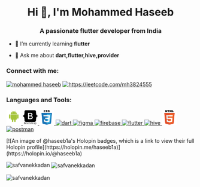 <h1 align="center">Hi 👋, I'm Mohammed Haseeb</h1>
<h3 align="center">A passionate flutter developer from India</h3>

- 🌱 I’m currently learning **flutter**

- 💬 Ask me about **dart,flutter,hive,provider**

<h3 align="left">Connect with me:</h3>
<p align="left">
<a href="https://linkedin.com/in/mohammed haseeb" target="blank"><img align="center" src="https://raw.githubusercontent.com/rahuldkjain/github-profile-readme-generator/master/src/images/icons/Social/linked-in-alt.svg" alt="mohammed haseeb" height="30" width="40" /></a>
<a href="https://www.leetcode.com/https://leetcode.com/mh3824555" target="blank"><img align="center" src="https://raw.githubusercontent.com/rahuldkjain/github-profile-readme-generator/master/src/images/icons/Social/leet-code.svg" alt="https://leetcode.com/mh3824555" height="30" width="40" /></a>
</p>

<h3 align="left">Languages and Tools:</h3>
<p align="left"> <a href="https://developer.android.com" target="_blank" rel="noreferrer"> <img src="https://raw.githubusercontent.com/devicons/devicon/master/icons/android/android-original-wordmark.svg" alt="android" width="40" height="40"/> </a> <a href="https://getbootstrap.com" target="_blank" rel="noreferrer"> <img src="https://raw.githubusercontent.com/devicons/devicon/master/icons/bootstrap/bootstrap-plain-wordmark.svg" alt="bootstrap" width="40" height="40"/> </a> <a href="https://www.w3schools.com/css/" target="_blank" rel="noreferrer"> <img src="https://raw.githubusercontent.com/devicons/devicon/master/icons/css3/css3-original-wordmark.svg" alt="css3" width="40" height="40"/> </a> <a href="https://dart.dev" target="_blank" rel="noreferrer"> <img src="https://www.vectorlogo.zone/logos/dartlang/dartlang-icon.svg" alt="dart" width="40" height="40"/> </a> <a href="https://www.figma.com/" target="_blank" rel="noreferrer"> <img src="https://www.vectorlogo.zone/logos/figma/figma-icon.svg" alt="figma" width="40" height="40"/> </a> <a href="https://firebase.google.com/" target="_blank" rel="noreferrer"> <img src="https://www.vectorlogo.zone/logos/firebase/firebase-icon.svg" alt="firebase" width="40" height="40"/> </a> <a href="https://flutter.dev" target="_blank" rel="noreferrer"> <img src="https://www.vectorlogo.zone/logos/flutterio/flutterio-icon.svg" alt="flutter" width="40" height="40"/> </a> <a href="https://hive.apache.org/" target="_blank" rel="noreferrer"> <img src="https://www.vectorlogo.zone/logos/apache_hive/apache_hive-icon.svg" alt="hive" width="40" height="40"/> </a> <a href="https://www.w3.org/html/" target="_blank" rel="noreferrer"> <img src="https://raw.githubusercontent.com/devicons/devicon/master/icons/html5/html5-original-wordmark.svg" alt="html5" width="40" height="40"/> </a> <a href="https://postman.com" target="_blank" rel="noreferrer"> <img src="https://www.vectorlogo.zone/logos/getpostman/getpostman-icon.svg" alt="postman" width="40" height="40"/> </a> </p>
[![An image of @haseeb1a's Holopin badges, which is a link to view their full Holopin profile](https://holopin.me/haseeb1a)](https://holopin.io/@haseeb1a)

<p><img align="left" src="https://github-readme-stats.vercel.app/api/top-langs?username=safvanekkadan&show_icons=true&locale=en&layout=compact" alt="safvanekkadan" /></p>

<p>&nbsp;<img align="center" src="https://github-readme-stats.vercel.app/api?username=safvanekkadan&show_icons=true&locale=en" alt="safvanekkadan" /></p>

<p><img align="center" src="https://github-readme-streak-stats.herokuapp.com/?user=safvanekkadan&" alt="safvanekkadan" /></p>
